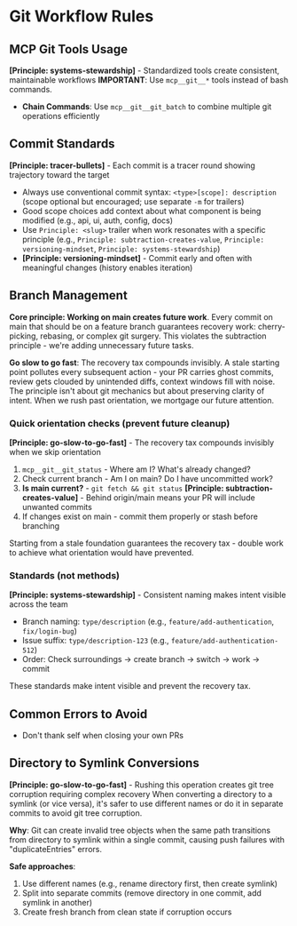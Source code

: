 # Git Workflow Rules

## MCP Git Tools Usage
**[Principle: systems-stewardship]** - Standardized tools create consistent, maintainable workflows
**IMPORTANT**: Use `mcp__git__*` tools instead of bash commands.
- **Chain Commands**: Use `mcp__git__git_batch` to combine multiple git operations efficiently

## Commit Standards
**[Principle: tracer-bullets]** - Each commit is a tracer round showing trajectory toward the target
- Always use conventional commit syntax: `<type>[scope]: description` (scope optional but encouraged; use separate `-m` for trailers)
- Good scope choices add context about what component is being modified (e.g., api, ui, auth, config, docs)
- Use `Principle: <slug>` trailer when work resonates with a specific principle (e.g., `Principle: subtraction-creates-value`, `Principle: versioning-mindset`, `Principle: systems-stewardship`)
- **[Principle: versioning-mindset]** - Commit early and often with meaningful changes (history enables iteration)

## Branch Management

**Core principle: Working on main creates future work**. Every commit on main that should be on a feature branch guarantees recovery work: cherry-picking, rebasing, or complex git surgery. This violates the subtraction principle - we're adding unnecessary future tasks.

**Go slow to go fast**: The recovery tax compounds invisibly. A stale starting point pollutes every subsequent action - your PR carries ghost commits, review gets clouded by unintended diffs, context windows fill with noise. The principle isn't about git mechanics but about preserving clarity of intent. When we rush past orientation, we mortgage our future attention.

### Quick orientation checks (prevent future cleanup)
**[Principle: go-slow-to-go-fast]** - The recovery tax compounds invisibly when we skip orientation
1. `mcp__git__git_status` - Where am I? What's already changed?
2. Check current branch - Am I on main? Do I have uncommitted work?
3. **Is main current?** - `git fetch && git status`
   **[Principle: subtraction-creates-value]** - Behind origin/main means your PR will include unwanted commits
4. If changes exist on main - commit them properly or stash before branching

Starting from a stale foundation guarantees the recovery tax - double work to achieve what orientation would have prevented.

### Standards (not methods)
**[Principle: systems-stewardship]** - Consistent naming makes intent visible across the team
- Branch naming: `type/description` (e.g., `feature/add-authentication`, `fix/login-bug`)
- Issue suffix: `type/description-123` (e.g., `feature/add-authentication-512`)
- Order: Check surroundings → create branch → switch → work → commit

These standards make intent visible and prevent the recovery tax.

## Common Errors to Avoid
- Don't thank self when closing your own PRs

## Directory to Symlink Conversions
**[Principle: go-slow-to-go-fast]** - Rushing this operation creates git tree corruption requiring complex recovery
When converting a directory to a symlink (or vice versa), it's safer to use different names or do it in separate commits to avoid git tree corruption.

**Why**: Git can create invalid tree objects when the same path transitions from directory to symlink within a single commit, causing push failures with "duplicateEntries" errors.

**Safe approaches**:
1. Use different names (e.g., rename directory first, then create symlink)
2. Split into separate commits (remove directory in one commit, add symlink in another)
3. Create fresh branch from clean state if corruption occurs
